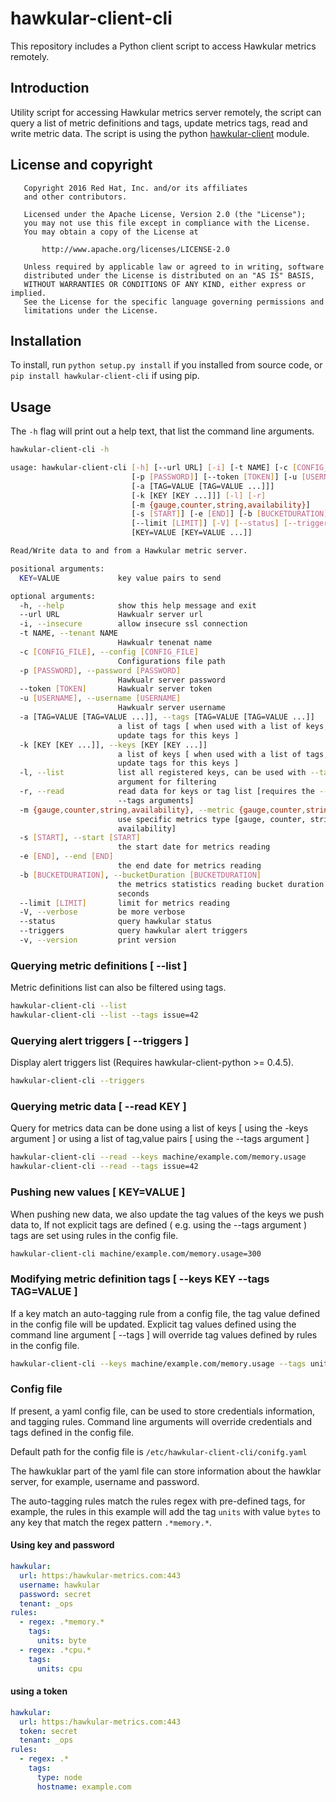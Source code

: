 # hawkular-client-cli

This repository includes a Python client script to access Hawkular metrics remotely.

## Introduction

Utility script for accessing Hawkular metrics server remotely, the script can query
a list of metric definitions and tags, update metrics tags, read and write metric data.
The script is using the python [hawkular-client](https://github.com/hawkular/hawkular-client-python) module.

## License and copyright

```
   Copyright 2016 Red Hat, Inc. and/or its affiliates
   and other contributors.

   Licensed under the Apache License, Version 2.0 (the "License");
   you may not use this file except in compliance with the License.
   You may obtain a copy of the License at

       http://www.apache.org/licenses/LICENSE-2.0

   Unless required by applicable law or agreed to in writing, software
   distributed under the License is distributed on an "AS IS" BASIS,
   WITHOUT WARRANTIES OR CONDITIONS OF ANY KIND, either express or implied.
   See the License for the specific language governing permissions and
   limitations under the License.
```

## Installation

To install, run ``python setup.py install`` if you installed from source code, or ``pip install hawkular-client-cli`` if using pip.

## Usage

The `-h` flag will print out a help text, that list the command line arguments.

```bash
hawkular-client-cli -h

usage: hawkular-client-cli [-h] [--url URL] [-i] [-t NAME] [-c [CONFIG_FILE]]
                           [-p [PASSWORD]] [--token [TOKEN]] [-u [USERNAME]]
                           [-a [TAG=VALUE [TAG=VALUE ...]]]
                           [-k [KEY [KEY ...]]] [-l] [-r]
                           [-m {gauge,counter,string,availability}]
                           [-s [START]] [-e [END]] [-b [BUCKETDURATION]]
                           [--limit [LIMIT]] [-V] [--status] [--triggers] [-v]
                           [KEY=VALUE [KEY=VALUE ...]]

Read/Write data to and from a Hawkular metric server.

positional arguments:
  KEY=VALUE             key value pairs to send

optional arguments:
  -h, --help            show this help message and exit
  --url URL             Hawkualr server url
  -i, --insecure        allow insecure ssl connection
  -t NAME, --tenant NAME
                        Hawkualr tenenat name
  -c [CONFIG_FILE], --config [CONFIG_FILE]
                        Configurations file path
  -p [PASSWORD], --password [PASSWORD]
                        Hawkualr server password
  --token [TOKEN]       Hawkualr server token
  -u [USERNAME], --username [USERNAME]
                        Hawkualr server username
  -a [TAG=VALUE [TAG=VALUE ...]], --tags [TAG=VALUE [TAG=VALUE ...]]
                        a list of tags [ when used with a list of keys, will
                        update tags for this keys ]
  -k [KEY [KEY ...]], --keys [KEY [KEY ...]]
                        a list of keys [ when used with a list of tags, will
                        update tags for this keys ]
  -l, --list            list all registered keys, can be used with --tags
                        argument for filtering
  -r, --read            read data for keys or tag list [requires the --keys or
                        --tags arguments]
  -m {gauge,counter,string,availability}, --metric {gauge,counter,string,availability}
                        use specific metrics type [gauge, counter, string,
                        availability]
  -s [START], --start [START]
                        the start date for metrics reading
  -e [END], --end [END]
                        the end date for metrics reading
  -b [BUCKETDURATION], --bucketDuration [BUCKETDURATION]
                        the metrics statistics reading bucket duration in
                        seconds
  --limit [LIMIT]       limit for metrics reading
  -V, --verbose         be more verbose
  --status              query hawkular status
  --triggers            query hawkular alert triggers
  -v, --version         print version

```
### Querying metric definitions [ --list ]
Metric definitions list can also be filtered using tags.

```bash
hawkular-client-cli --list
hawkular-client-cli --list --tags issue=42
```

### Querying alert triggers [ --triggers ]
Display alert triggers list (Requires hawkular-client-python >= 0.4.5).

```bash
hawkular-client-cli --triggers
```

### Querying metric data [ --read KEY ]
Query for metrics data can be done using a list of keys [ using the -keys argument ]
or using a list of tag,value pairs [ using the --tags argument ]

```bash
hawkular-client-cli --read --keys machine/example.com/memory.usage
hawkular-client-cli --read --tags issue=42
```

### Pushing new values [ KEY=VALUE ]
When pushing new data, we also update the tag values of the keys we push data to,
If not explicit tags are defined ( e.g. using the --tags argument ) tags are set using
rules in the config file.

```bash
hawkular-client-cli machine/example.com/memory.usage=300
```

### Modifying metric definition tags [ --keys KEY --tags TAG=VALUE ]
If a key match an auto-tagging rule from a config file, the tag value defined
in the config file will be updated. Explicit tag values defined using the command line
argument [ --tags ] will override tag values defined by rules in the config file.

```bash
hawkular-client-cli --keys machine/example.com/memory.usage --tags units=bytes
```

### Config file
If present, a yaml config file, can be used to store credentials information, and
tagging rules. Command line arguments will override credentials and tags defined in
the config file.

Default path for the config file is `/etc/hawkular-client-cli/conifg.yaml`

The hawkuklar part of the yaml file can store information about the hawklar server,
for example, username and password.

The auto-tagging rules match the rules regex with pre-defined tags, for example, the rules
in this example will add the tag `units` with value `bytes` to any key that match the regex pattern `.*memory.*`.

#### Using key and password
```yaml
hawkular:
  url: https:/hawkular-metrics.com:443
  username: hawkular
  password: secret
  tenant: _ops
rules:
  - regex: .*memory.*
    tags:
      units: byte
  - regex: .*cpu.*
    tags:
      units: cpu
```

#### using a token
```yaml
hawkular:
  url: https:/hawkular-metrics.com:443
  token: secret
  tenant: _ops
rules:
  - regex: .*
    tags:
      type: node
      hostname: example.com
```
